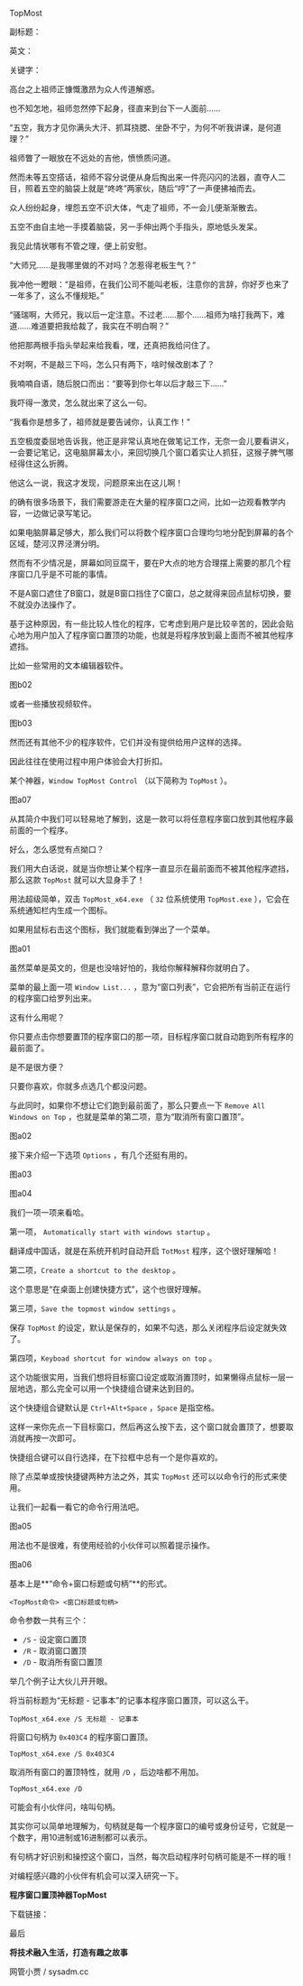 TopMost

副标题：

英文：

关键字：



高台之上祖师正慷慨激昂为众人传道解惑。

也不知怎地，祖师忽然停下起身，径直来到台下一人面前……



“五空，我方才见你满头大汗、抓耳挠腮、坐卧不宁，为何不听我讲课，是何道理？”

祖师瞥了一眼放在不远处的吉他，愤愤质问道。

然而未等五空搭话，祖师不容分说便从身后掏出来一件亮闪闪的法器，直夺人二目，照着五空的脑袋上就是“咚咚”两家伙，随后“哼”了一声便拂袖而去。

众人纷纷起身，埋怨五空不识大体，气走了祖师，不一会儿便渐渐散去。

五空不由自主地一手摸着脑袋，另一手伸出两个手指头，原地低头发呆。

我见此情状哪有不管之理，便上前安慰。



“大师兄……是我哪里做的不对吗？怎惹得老板生气？”

我冲他一瞪眼：“是祖师，在我们公司不能叫老板，注意你的言辞，你好歹也来了一年多了，这么不懂规矩。”

“骚瑞啊，大师兄，我以后一定注意。不过老……那个……祖师为啥打我两下，难道……难道要把我给裁了，我实在不明白啊？”

他把那两根手指头举起来给我看，嘿，还真把我给问住了。



不对啊，不是敲三下吗，怎么只有两下，啥时候改剧本了？

我喃喃自语，随后脱口而出：“要等到你七年以后才敲三下……”

我吓得一激灵，怎么就出来了这么一句。



“我看你是想多了，祖师就是要告诫你，认真工作！”

五空极度委屈地告诉我，他正是非常认真地在做笔记工作，无奈一会儿要看讲义，一会要记笔记，这电脑屏幕太小，来回切换几个窗口着实让人抓狂，这猴子脾气哪经得住这么折腾。

他这么一说，我这才发现，问题原来出在这儿啊！



的确有很多场景下，我们需要游走在大量的程序窗口之间，比如一边观看教学内容，一边做记录写笔记。

如果电脑屏幕足够大，那么我们可以将数个程序窗口合理均匀地分配到屏幕的各个区域，楚河汉界泾渭分明。

然而有不少情况是，屏幕如同豆腐干，要在P大点的地方合理摆上需要的那几个程序窗口几乎是不可能的事情。

不是A窗口遮住了B窗口，就是B窗口挡住了C窗口，总之就得来回点鼠标切换，要不就没办法操作了。



基于这种原因，有一些比较人性化的程序，它考虑到用户是比较辛苦的，因此会贴心地为用户加入了程序窗口置顶的功能，也就是将程序放到最上面而不被其他程序遮挡。

比如一些常用的文本编辑器软件。

图b02



或者一些播放视频软件。

图b03



然而还有其他不少的程序软件，它们并没有提供给用户这样的选择。

因此往往在使用过程中用户体验会大打折扣。







某个神器，`Window TopMost Control` （以下简称为 `TopMost` ）。

图a07



从其简介中我们可以轻易地了解到，这是一款可以将任意程序窗口放到其他程序最前面的一个程序。

好么，怎么感觉有点拗口？

我们用大白话说，就是当你想让某个程序一直显示在最前面而不被其他程序遮挡，那么这款 `TopMost` 就可以大显身手了！



用法超级简单，双击 `TopMost_x64.exe` （ `32` 位系统使用 `TopMost.exe` ），它会在系统通知栏内生成一个图标。

如果用鼠标右击这个图标，我们就能看到弹出了一个菜单。

图a01



虽然菜单是英文的，但是也没啥好怕的，我给你解释解释你就明白了。

菜单的最上面一项 `Window List...` ，意为“窗口列表”，它会把所有当前正在运行的程序窗口给罗列出来。

这有什么用呢？

你只要点击你想要置顶的程序窗口的那一项，目标程序窗口就自动跑到所有程序的最前面了。

是不是很方便？

只要你喜欢，你就多点选几个都没问题。

与此同时，如果你不想让它们跑到最前面了，那么只要点一下 `Remove All Windows on Top` ，也就是菜单的第二项，意为“取消所有窗口置顶”。

图a02



接下来介绍一下选项 `Options` ，有几个还挺有用的。

图a03

图a04



我们一项一项来看哈。

第一项， `Automatically start with windows startup` 。

翻译成中国话，就是在系统开机时自动开启 `TotMost` 程序，这个很好理解哈！



第二项，`Create a shortcut to the desktop` 。

这个意思是“在桌面上创建快捷方式”，这个也很好理解。



第三项，`Save the topmost window settings` 。

保存 `TopMost` 的设定，默认是保存的，如果不勾选，那么关闭程序后设定就失效了。



第四项，`Keyboad shortcut for window always on top` 。

这个功能很实用，当我们想将目标窗口设定或取消置顶时，如果懒得点鼠标一层一层地选，那么完全可以用一个快捷组合键来达到目的。

这个快捷组合键默认是 `Ctrl+Alt+Space` ，`Space` 是指空格。

这样一来你先点一下目标窗口，然后再这么按下去，这个窗口就会置顶了，想要取消就再按一次即可。

快捷组合键可以自行选择，在下拉框中总有一个是你喜欢的。



除了点菜单或按快捷键两种方法之外，其实 `TopMost` 还可以以命令行的形式来使用。

让我们一起看一看它的命令行用法吧。

图a05



用法也不是很难，有使用经验的小伙伴可以照着提示操作。

图a06



基本上是**“命令+窗口标题或句柄”**的形式。

```
<TopMost命令> <窗口标题或句柄>
```



命令参数一共有三个：

* `/S` - 设定窗口置顶
* `/R` - 取消窗口置顶
* `/D` - 取消所有窗口置顶



举几个例子让大伙儿开开眼。

将当前标题为“无标题 - 记事本”的记事本程序窗口置顶，可以这么干。

```
TopMost_x64.exe /S 无标题 - 记事本
```



将窗口句柄为 `0x403C4` 的程序窗口置顶。

```
TopMost_x64.exe /S 0x403C4
```



取消所有窗口的置顶特性，就用 `/D` ，后边啥都不用加。

```
TopMost_x64.exe /D
```



可能会有小伙伴问，啥叫句柄。

其实你可以简单地理解为，句柄就是每一个程序窗口的编号或身份证号，它就是一个数字，用10进制或16进制都可以表示。

有句柄才好识别和操控这个窗口，当然，每次启动程序时句柄可能是不一样的哦！

对编程感兴趣的小伙伴有机会可以深入研究一下。



**程序窗口置顶神器TopMost**

下载链接：





最后





**将技术融入生活，打造有趣之故事**

网管小贾 / sysadm.cc